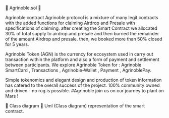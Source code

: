 🌱 Agrinoble.sol 🌱

Agrinoble contract Agrinoble protocol is a mixture of many legit contracts with the added functions for claiming Airdrop and Presale with specifications of claiming. after creating the Smart Contract we allocated 30% of total supply to airdrop and presale and then burned the remainder of the amount Airdrop and presale. then, we booked more than 50% closed for 5 years.

Agrinoble Token (AGN) is the currency for ecosystem used in carry out transaction within the platform and also a form of payment and settlement between participants. We explore Agrinoble Token for : Agrinoble SmartCard , Transactions , Agrinoble-Wallet , Payment , AgrinoblePay.

Simple tokenomics and elegant design and production of token information has catered to the overall success of the project. 100% community owned and driven - no rug is possible. #Agrinoble join us on our journey to plant on Mars !

🌱 Class diagram 🌱 Uml (Class diagram) representation of the smart contract.
